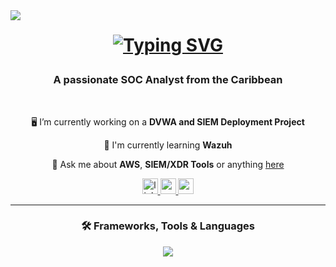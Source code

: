  <img align="left" src="https://visitor-badge.laobi.icu/badge?page_id=BTKeitaro.BTKeitaro"  />

<h1 align="center"> 
  
  [![Typing SVG](https://readme-typing-svg.demolab.com?font=Lexend&weight=600&size=50&pause=800&center=true&vCenter=true&width=750&height=80&lines=Hi%2C+Welcome+%F0%9F%91%8B;I'm+Keitaro+Wiltshire)](https://git.io/typing-svg)
</h1>

<h3 align="center">A passionate SOC Analyst from the Caribbean</h3>

  
<br/>

<div align="center">
  
🖥️ I’m currently working on a **DVWA and SIEM Deployment Project**

🌱 I'm currently learning **Wazuh**

💬 Ask me about **AWS**, **SIEM/XDR Tools** or anything [here](https://btkeitaro.github.io/)

<div align="center">
</a>
 <a href="https://www.linkedin.com/in/keitaro-wiltshire-4b94651b7/">
  <img src="https://img.shields.io/static/v1?message=LinkedIn&logo=linkedin&label=&color=0077B5&logoColor=white&labelColor=&style=for-the-badge" height="25" alt="linkedin logo"  />
 </a>
 <a href="mailto:keitarowiltshire03@gmail.com">
  <img src="https://img.shields.io/static/v1?message=Gmail&logo=gmail&label=&color=FF0000&logoColor=white&labelColor=&style=for-the-badge" height="25" alt="gmail logo"  />
 </a>
  <img src="https://img.shields.io/static/v1?message=Portfolio&logo=RSS&label=&color=FFA500&logoColor=white&labelColor=&style=for-the-badge" height="25" alt="portfolio logo"  />
</div>

</a>
<hr/>

<h3 align="center">🛠 Frameworks, Tools & Languages</h3>

<div align="center">
<a href="https://skillicons.dev">
<img src="https://skillicons.dev/icons?i=aws,docker,py,linux" /><br>
</a>

